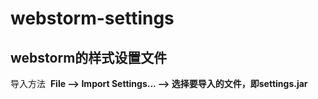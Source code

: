 # webstorm-settings
## webstorm的样式设置文件
导入方法  **File --> Import Settings... --> 选择要导入的文件，即settings.jar**
